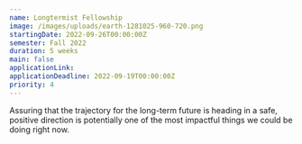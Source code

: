 ```yaml
---
name: Longtermist Fellowship
image: /images/uploads/earth-1281025-960-720.png
startingDate: 2022-09-26T00:00:00Z
semester: Fall 2022
duration: 5 weeks
main: false
applicationLink:
applicationDeadline: 2022-09-19T00:00:00Z
priority: 4
---
```


Assuring that the trajectory for the long-term future is heading in a safe, positive direction is potentially one of the most impactful things we could be doing right now.
